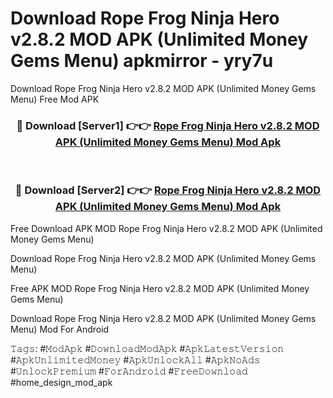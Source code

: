 # Download Rope Frog Ninja Hero v2.8.2 MOD APK (Unlimited Money Gems Menu) apkmirror - yry7u
Download Rope Frog Ninja Hero v2.8.2 MOD APK (Unlimited Money Gems Menu) Free Mod APK

<div align="center">
<h3>🔴 Download [Server1] 👉👉 <a href="https://apk-comot.site?title=Rope_Frog_Ninja_Hero_v2.8.2_MOD_APK_(Unlimited_Money_Gems_Menu)">Rope Frog Ninja Hero v2.8.2 MOD APK (Unlimited Money Gems Menu) Mod Apk</a></h3><br>

<h3>🔴 Download [Server2] 👉👉 <a href="https://apk-comot.site?title=Rope_Frog_Ninja_Hero_v2.8.2_MOD_APK_(Unlimited_Money_Gems_Menu)">Rope Frog Ninja Hero v2.8.2 MOD APK (Unlimited Money Gems Menu) Mod Apk</a></h3>
</div>


Free Download APK MOD Rope Frog Ninja Hero v2.8.2 MOD APK (Unlimited Money Gems Menu)

Download Rope Frog Ninja Hero v2.8.2 MOD APK (Unlimited Money Gems Menu) 

Free APK MOD Rope Frog Ninja Hero v2.8.2 MOD APK (Unlimited Money Gems Menu) 

Download Rope Frog Ninja Hero v2.8.2 MOD APK (Unlimited Money Gems Menu) Mod For Android

𝚃𝚊𝚐𝚜: #𝙼𝚘𝚍𝙰𝚙𝚔 #𝙳𝚘𝚠𝚗𝚕𝚘𝚊𝚍𝙼𝚘𝚍𝙰𝚙𝚔 #𝙰𝚙𝚔𝙻𝚊𝚝𝚎𝚜𝚝𝚅𝚎𝚛𝚜𝚒𝚘𝚗 #𝙰𝚙𝚔𝚄𝚗𝚕𝚒𝚖𝚒𝚝𝚎𝚍𝙼𝚘𝚗𝚎𝚢 #𝙰𝚙𝚔𝚄𝚗𝚕𝚘𝚌𝚔𝙰𝚕𝚕 #𝙰𝚙𝚔𝙽𝚘𝙰𝚍𝚜 #𝚄𝚗𝚕𝚘𝚌𝚔𝙿𝚛𝚎𝚖𝚒𝚞𝚖 #𝙵𝚘𝚛𝙰𝚗𝚍𝚛𝚘𝚒𝚍 #𝙵𝚛𝚎𝚎𝙳𝚘𝚠𝚗𝚕𝚘𝚊𝚍 #home_design_mod_apk